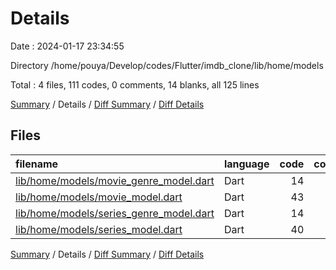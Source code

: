 # Details

Date : 2024-01-17 23:34:55

Directory /home/pouya/Develop/codes/Flutter/imdb_clone/lib/home/models

Total : 4 files,  111 codes, 0 comments, 14 blanks, all 125 lines

[Summary](results.md) / Details / [Diff Summary](diff.md) / [Diff Details](diff-details.md)

## Files
| filename | language | code | comment | blank | total |
| :--- | :--- | ---: | ---: | ---: | ---: |
| [lib/home/models/movie_genre_model.dart](/lib/home/models/movie_genre_model.dart) | Dart | 14 | 0 | 3 | 17 |
| [lib/home/models/movie_model.dart](/lib/home/models/movie_model.dart) | Dart | 43 | 0 | 4 | 47 |
| [lib/home/models/series_genre_model.dart](/lib/home/models/series_genre_model.dart) | Dart | 14 | 0 | 3 | 17 |
| [lib/home/models/series_model.dart](/lib/home/models/series_model.dart) | Dart | 40 | 0 | 4 | 44 |

[Summary](results.md) / Details / [Diff Summary](diff.md) / [Diff Details](diff-details.md)